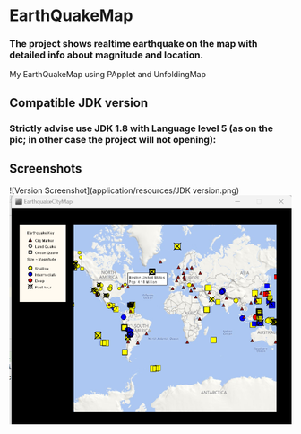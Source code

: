 # EarthQuakeMap

### The project shows realtime earthquake on the map with detailed info about magnitude and location.

My EarthQuakeMap using PApplet and UnfoldingMap

## Compatible JDK version
### Strictly advise use JDK 1.8 with Language level 5 (as on the pic; in other case the project will not opening):

## Screenshots
![Version Screenshot](application/resources/JDK version.png)
![App Screenshot](application/resources/EarthquakeMapScreenshot.png)


